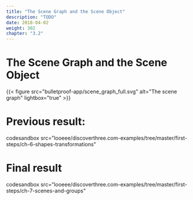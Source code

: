 ```yaml
---
title: "The Scene Graph and the Scene Object"
description: "TODO"
date: 2018-04-02
weight: 302
chapter: "3.2"
---
```


# The Scene Graph and the Scene Object

{{< figure src="bulletproof-app/scene_graph_full.svg" alt="The scene graph" lightbox="true" >}}


# Previous result:

codesandbox src="looeee/discoverthree.com-examples/tree/master/first-steps/ch-6-shapes-transformations"

# Final result

codesandbox src="looeee/discoverthree.com-examples/tree/master/first-steps/ch-7-scenes-and-groups"
